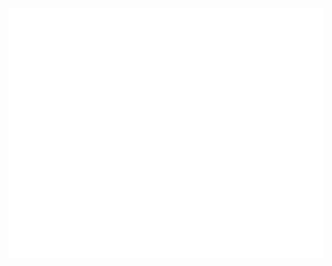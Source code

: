 <div align="center">
	<br>
	<a href="https://github.com/sindresorhus/css-in-readme-like-wat/blame/master/header.svg">
		<img src="yeahIKnowItsStrangeButItWorks.svg" width="800" height="400">
	</a>
	<br>
</div>
